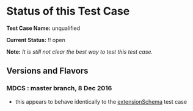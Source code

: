 # Status of this Test Case

**Test Case Name:**  unqualified

**Current Status:**  :bangbang: open

**Note:**  _It is still not clear the best way to test this test case._

## Versions and Flavors

### MDCS : master branch, 8 Dec 2016

*  this appears to behave identically to the
   [extensionSchema](../extensionSchema) test case

